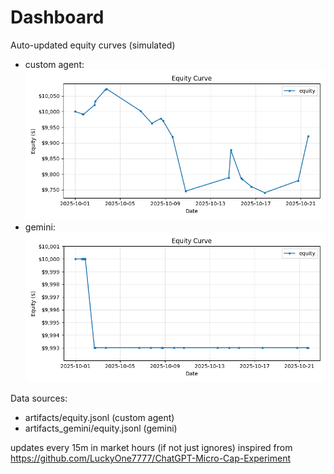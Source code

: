 # Dashboard

Auto-updated equity curves (simulated)

- custom agent: ![Equity Curve](artifacts/equity.png?v=e2e8dab)
- gemini: ![Equity Curve (Gemini)](artifacts_gemini/equity.png?v=e2e8dab)

Data sources:
- artifacts/equity.jsonl (custom agent)
- artifacts_gemini/equity.jsonl (gemini)

updates every 15m in market hours (if not just ignores)
inspired from https://github.com/LuckyOne7777/ChatGPT-Micro-Cap-Experiment